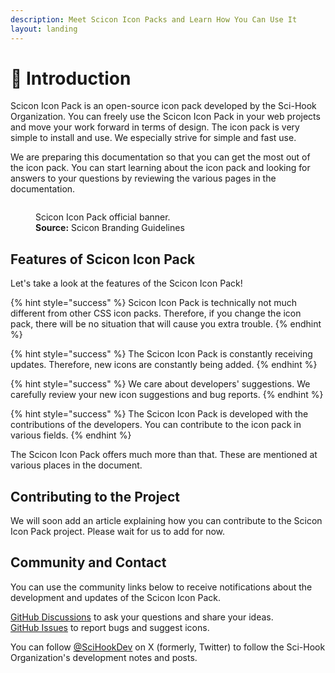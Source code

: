 ```yaml
---
description: Meet Scicon Icon Packs and Learn How You Can Use It
layout: landing
---
```


# 👋 Introduction

Scicon Icon Pack is an open-source icon pack developed by the Sci-Hook Organization. You can freely use the Scicon Icon Pack in your web projects and move your work forward in terms of design. The icon pack is very simple to install and use. We especially strive for simple and fast use.

We are preparing this documentation so that you can get the most out of the icon pack. You can start learning about the icon pack and looking for answers to your questions by reviewing the various pages in the documentation.

<figure><img src="https://raw.githubusercontent.com/Sci-Hook/scicon/main/.github/images/banners/scicon.png" alt=""><figcaption><p>Scicon Icon Pack official banner.<br><strong>Source:</strong> Scicon Branding Guidelines</p></figcaption></figure>

## Features of Scicon Icon Pack

Let's take a look at the features of the Scicon Icon Pack!

{% hint style="success" %}
Scicon Icon Pack is technically not much different from other CSS icon packs. Therefore, if you change the icon pack, there will be no situation that will cause you extra trouble.
{% endhint %}

{% hint style="success" %}
The Scicon Icon Pack is constantly receiving updates. Therefore, new icons are constantly being added.
{% endhint %}

{% hint style="success" %}
We care about developers' suggestions. We carefully review your new icon suggestions and bug reports.
{% endhint %}

{% hint style="success" %}
The Scicon Icon Pack is developed with the contributions of the developers. You can contribute to the icon pack in various fields.
{% endhint %}

The Scicon Icon Pack offers much more than that. These are mentioned at various places in the document.

## Contributing to the Project

We will soon add an article explaining how you can contribute to the Scicon Icon Pack project. Please wait for us to add for now.

## Community and Contact

You can use the community links below to receive notifications about the development and updates of the Scicon Icon Pack.

[GitHub Discussions](https://github.com/orgs/Sci-Hook/discussions) to ask your questions and share your ideas.\
[GitHub Issues](https://github.com/Sci-Hook/scicon/issues) to report bugs and suggest icons.

You can follow [@SciHookDev](https://twitter.com/SciHookDev) on X (formerly, Twitter) to follow the Sci-Hook Organization's development notes and posts.
